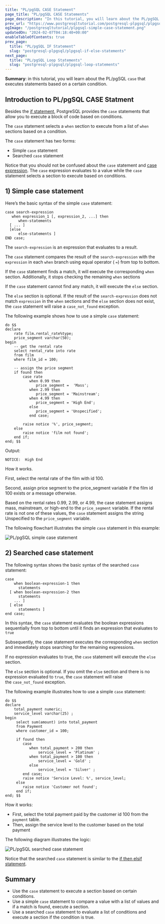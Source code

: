```yaml
---
title: "PL/pgSQL CASE Statement"
page_title: "PL/pgSQL CASE Statements"
page_description: "In this tutorial, you will learn about the PL/pgSQL CASE statement that executes a command based on a certain condition."
prev_url: "https://www.postgresqltutorial.com/postgresql-plpgsql/plpgsql-case-statement/"
ogImage: "/postgresqltutorial/plpgsql-simple-case-statement.png"
updatedOn: "2024-02-07T04:18:40+00:00"
enableTableOfContents: true
prev_page: 
  title: "PL/pgSQL IF Statement"
  slug: "postgresql-plpgsql/plpgsql-if-else-statements"
next_page: 
  title: "PL/pgSQL Loop Statements"
  slug: "postgresql-plpgsql/plpgsql-loop-statements"
---
```





**Summary**: in this tutorial, you will learn about the PL/pgSQL `case` that executes statements based on a certain condition.


## Introduction to PL/pgSQL CASE Statment

Besides the [if statement](plpgsql-if-else-statements), PostgreSQL provides the `case` statements that allow you to execute a block of code based on conditions.

The `case` statement selects a `when` section to execute from a list of `when` sections based on a condition.

The `case` statement has two forms:

* Simple `case` statement
* Searched `case` statement

Notice that you should not be confused about the `case` statement and [case expression](../postgresql-tutorial/postgresql-case). The `case` expression evaluates to a value while the `case` statement selects a section to execute based on conditions.


## 1\) Simple case statement

Here’s the basic syntax of the simple `case` statement:


```pgsql
case search-expression
   when expression_1 [, expression_2, ...] then
      when-statements
  [ ... ]
  [else
      else-statements ]
END case;
```
The `search-expression` is an expression that evaluates to a result.

The `case` statement compares the result of the `search-expression` with the `expression` in each `when` branch using equal operator ( `=`) from top to bottom.

If the `case` statement finds a match, it will execute the corresponding `when` section. Additionally, it stops checking the remaining `when` sections

If the `case` statement cannot find any match, it will execute the `else` section.

The `else` section is optional. If the result of the `search-expression` does not match `expression` in the `when` sections and the `else` section does not exist, the `case` statement will raise a `case_not_found` exception.

The following example shows how to use a simple `case` statement:


```pgsql
do $$
declare 
	rate film.rental_rate%type;
	price_segment varchar(50);
begin
    -- get the rental rate
    select rental_rate into rate 
    from film 
    where film_id = 100;
	
	-- assign the price segment
	if found then
		case rate
		   when 0.99 then
              price_segment =  'Mass';
		   when 2.99 then
              price_segment = 'Mainstream';
		   when 4.99 then
              price_segment = 'High End';
		   else
	    	  price_segment = 'Unspecified';
		   end case;
		   
		raise notice '%', price_segment;  
	else
		raise notice 'film not found';  
    end if;
end; $$
```
Output:


```http
NOTICE:  High End
```
How it works.

First, select the rental rate of the film with id 100\.

Second, assign price segment to the price\_segment variable if the film id 100 exists or a message otherwise.

Based on the rental rates 0\.99, 2\.99, or 4\.99, the case statement assigns mass, mainstream, or high\-end to the `price_segment` variable. If the rental rate is not one of these values, the `case` statement assigns the string Unspecified to the `price_segment` variable.

The following flowchart illustrates the simple `case` statement in this example:

![PL/pgSQL simple case statement](/postgresqltutorial/plpgsql-simple-case-statement.png)
## 2\) Searched case statement

The following syntax shows the basic syntax of the searched `case` statement:


```pgsql
case
    when boolean-expression-1 then
      statements
  [ when boolean-expression-2 then
      statements
    ... ]
  [ else
      statements ]
end case;
```
In this syntax, the `case` statement evaluates the boolean expressions sequentially from top to bottom until it finds an expression that evaluates to `true`

Subsequently, the case statement executes the corresponding `when` section and immediately stops searching for the remaining expressions.

If no expression evaluates to true, the `case` statement will execute the `else` section.

The `else` section is optional. If you omit the `else` section and there is no expression evaluated to `true`, the `case` statement will raise the `case_not_found` exception.

The following example illustrates how to use a simple `case` statement:


```pgsql
do $$ 
declare
    total_payment numeric; 
    service_level varchar(25) ;
begin
     select sum(amount) into total_payment
     from Payment
     where customer_id = 100; 
	 
	 if found then
	    case 
		   when total_payment > 200 then
               service_level = 'Platinum' ;
           when total_payment > 100 then
	           service_level = 'Gold' ;
           else
               service_level = 'Silver' ;
        end case;
		raise notice 'Service Level: %', service_level;
     else
	    raise notice 'Customer not found';
	 end if;
end; $$ 

```
How it works:

* First, select the total payment paid by the customer id 100 from the `payment` table.
* Then, assign the service level to the customer based on the total payment

The following diagram illustrates the logic:


![PL/pgSQL searched case statement](/postgresqltutorial/plpgsql-searched-case-statement.png)
  
Notice that the searched `case` statement is similar to the [if then elsif statement](plpgsql-if-else-statements).


## Summary

* Use the `case` statement to execute a section based on certain conditions.
* Use a simple `case` statement to compare a value with a list of values and if a match is found, execute a section.
* Use a searched `case` statement to evaluate a list of conditions and execute a section if the condition is true.

